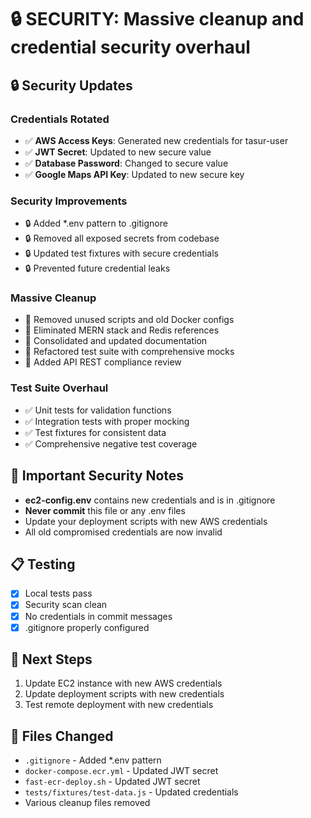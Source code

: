 # 🔒 SECURITY: Massive cleanup and credential security overhaul

## 🔒 Security Updates

### Credentials Rotated
- ✅ **AWS Access Keys**: Generated new credentials for tasur-user
- ✅ **JWT Secret**: Updated to new secure value
- ✅ **Database Password**: Changed to secure value
- ✅ **Google Maps API Key**: Updated to new secure key

### Security Improvements
- 🔒 Added *.env pattern to .gitignore
- 🔒 Removed all exposed secrets from codebase
- 🔒 Updated test fixtures with secure credentials
- 🔒 Prevented future credential leaks

### Massive Cleanup
- 🧹 Removed unused scripts and old Docker configs
- 🧹 Eliminated MERN stack and Redis references
- 🧹 Consolidated and updated documentation
- 🧹 Refactored test suite with comprehensive mocks
- 🧹 Added API REST compliance review

### Test Suite Overhaul
- ✅ Unit tests for validation functions
- ✅ Integration tests with proper mocking
- ✅ Test fixtures for consistent data
- ✅ Comprehensive negative test coverage

## 🚨 Important Security Notes
- **ec2-config.env** contains new credentials and is in .gitignore
- **Never commit** this file or any .env files
- Update your deployment scripts with new AWS credentials
- All old compromised credentials are now invalid

## 📋 Testing
- [x] Local tests pass
- [x] Security scan clean
- [x] No credentials in commit messages
- [x] .gitignore properly configured

## 🔄 Next Steps
1. Update EC2 instance with new AWS credentials
2. Update deployment scripts with new credentials
3. Test remote deployment with new credentials

## 📁 Files Changed
- `.gitignore` - Added *.env pattern
- `docker-compose.ecr.yml` - Updated JWT secret
- `fast-ecr-deploy.sh` - Updated JWT secret
- `tests/fixtures/test-data.js` - Updated credentials
- Various cleanup files removed
